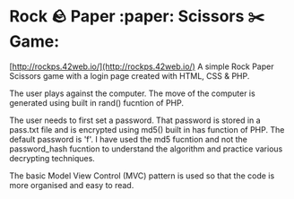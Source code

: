 # Rock :rock: Paper :paper: Scissors :scissors: Game:

[http://rockps.42web.io/](http://rockps.42web.io/)
A simple Rock Paper Scissors game with a login page created with HTML, CSS & PHP.

The user plays against the computer. The move of the computer is generated using built in rand() fucntion of PHP. 

The user needs to first set a password. That password is stored in a pass.txt file and is encrypted using md5() built in has function of PHP. The default password is 'f'. I have used the md5 fucntion and not the password_hash fucntion to understand the algorithm and practice various decrypting techniques.

The basic Model View Control (MVC) pattern is used so that the code is more organised and easy to read. 
